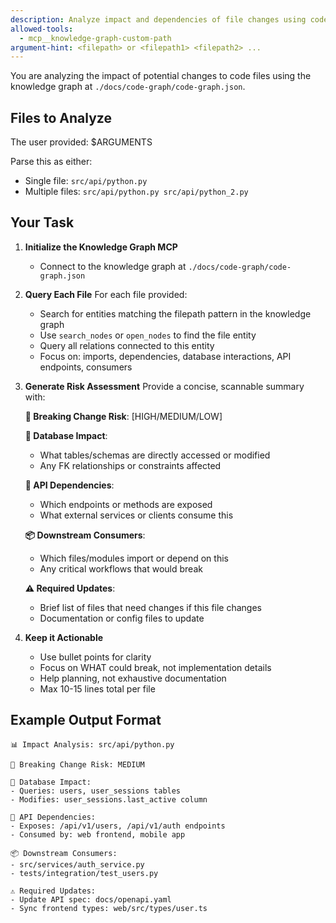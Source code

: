 ```yaml
---
description: Analyze impact and dependencies of file changes using code-graph knowledge base
allowed-tools:
  - mcp__knowledge-graph-custom-path
argument-hint: <filepath> or <filepath1> <filepath2> ...
---
```


You are analyzing the impact of potential changes to code files using the knowledge graph at `./docs/code-graph/code-graph.json`.

## Files to Analyze
The user provided: $ARGUMENTS

Parse this as either:
- Single file: `src/api/python.py`
- Multiple files: `src/api/python.py src/api/python_2.py`

## Your Task

1. **Initialize the Knowledge Graph MCP**
   - Connect to the knowledge graph at `./docs/code-graph/code-graph.json`

2. **Query Each File**
   For each file provided:
   - Search for entities matching the filepath pattern in the knowledge graph
   - Use `search_nodes` or `open_nodes` to find the file entity
   - Query all relations connected to this entity
   - Focus on: imports, dependencies, database interactions, API endpoints, consumers

3. **Generate Risk Assessment**
   Provide a concise, scannable summary with:
   
   **🎯 Breaking Change Risk**: [HIGH/MEDIUM/LOW]
   
   **💾 Database Impact**:
   - What tables/schemas are directly accessed or modified
   - Any FK relationships or constraints affected
   
   **🔌 API Dependencies**:
   - Which endpoints or methods are exposed
   - What external services or clients consume this
   
   **📦 Downstream Consumers**:
   - Which files/modules import or depend on this
   - Any critical workflows that would break
   
   **⚠️ Required Updates**:
   - Brief list of files that need changes if this file changes
   - Documentation or config files to update

4. **Keep it Actionable**
   - Use bullet points for clarity
   - Focus on WHAT could break, not implementation details
   - Help planning, not exhaustive documentation
   - Max 10-15 lines total per file

## Example Output Format
```
📊 Impact Analysis: src/api/python.py

🎯 Breaking Change Risk: MEDIUM

💾 Database Impact:
- Queries: users, user_sessions tables
- Modifies: user_sessions.last_active column

🔌 API Dependencies:
- Exposes: /api/v1/users, /api/v1/auth endpoints
- Consumed by: web frontend, mobile app

📦 Downstream Consumers:
- src/services/auth_service.py
- tests/integration/test_users.py

⚠️ Required Updates:
- Update API spec: docs/openapi.yaml
- Sync frontend types: web/src/types/user.ts
```
